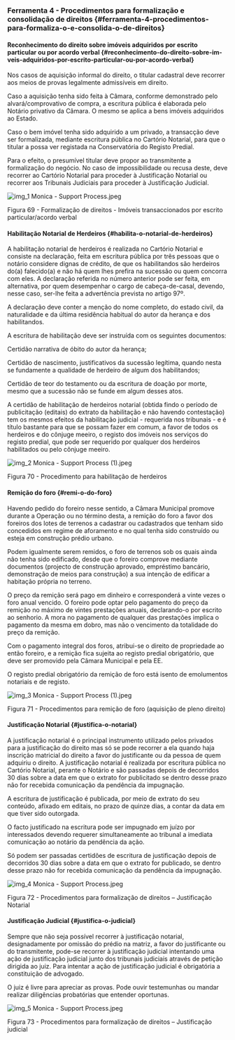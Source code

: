 ### Ferramenta 4 - Procedimentos para formalização e consolidação de direitos {#ferramenta-4-procedimentos-para-formaliza-o-e-consolida-o-de-direitos}

#### Reconhecimento do direito sobre imóveis adquiridos por escrito particular ou por acordo verbal {#reconhecimento-do-direito-sobre-im-veis-adquiridos-por-escrito-particular-ou-por-acordo-verbal}

Nos casos de aquisição informal do direito, o titular cadastral deve recorrer aos meios de provas legalmente admissíveis em direito.

Caso a aquisição tenha sido feita à Câmara, conforme demonstrado pelo alvará/comprovativo de compra, a escritura pública é elaborada pelo Notário privativo da Câmara. O mesmo se aplica a bens imóveis adquiridos ao Estado.

Caso o bem imóvel tenha sido adquirido a um privado, a transacção deve ser formalizada, mediante escritura pública no Cartório Notarial, para que o titular a possa ver registada na Conservatória do Registo Predial.

Para o efeito, o presumível titular deve propor ao transmitente a formalização do negócio. No caso de impossibilidade ou recusa deste, deve recorrer ao Cartório Notarial para proceder à Justificação Notarial ou recorrer aos Tribunais Judiciais para proceder à Justificação Judicial.

![img\_1 Monica - Support Process.jpeg](../assets/img1_monica_-_support_process.jpeg)

Figura 69 - Formalização de direitos - Imóveis transaccionados por escrito particular/acordo verbal

#### Habilitação Notarial de Herdeiros {#habilita-o-notarial-de-herdeiros}

A habilitação notarial de herdeiros é realizada no Cartório Notarial e consiste na declaração, feita em escritura pública por três pessoas que o notário considere dignas de crédito, de que os habilitandos são herdeiros do\(a\) falecido\(a\) e não há quem lhes prefira na sucessão ou quem concorra com eles. A declaração referida no número anterior pode ser feita, em alternativa, por quem desempenhar o cargo de cabeça-de-casal, devendo, nesse caso, ser-lhe feita a advertência prevista no artigo 97º.

A declaração deve conter a menção do nome completo, do estado civil, da naturalidade e da última residência habitual do autor da herança e dos habilitandos.

A escritura de habilitação deve ser instruída com os seguintes documentos:

Certidão narrativa de óbito do autor da herança;

Certidão de nascimento, justificativos da sucessão legítima, quando nesta se fundamente a qualidade de herdeiro de algum dos habilitandos;

Certidão de teor do testamento ou da escritura de doação por morte, mesmo que a sucessão não se funde em algum desses atos.

A certidão de habilitação de herdeiros notarial \(obtida findo o período de publicitação \(editais\) do extrato da habilitação e não havendo contestação\) tem os mesmos efeitos da habilitação judicial - requerida nos tribunais - e é título bastante para que se possam fazer em comum, a favor de todos os herdeiros e do cônjuge meeiro, o registo dos imóveis nos serviços do registo predial, que pode ser requerido por qualquer dos herdeiros habilitados ou pelo cônjuge meeiro.

![img\_2 Monica - Support Process \(1\).jpeg](../assets/img2_monica_-_support_process_1.jpeg)

Figura 70 - Procedimento para habilitação de herdeiros

#### Remição do foro {#remi-o-do-foro}

Havendo pedido do foreiro nesse sentido, a Câmara Municipal promove durante a Operação ou no término desta, a remição do foro a favor dos foreiros dos lotes de terrenos a cadastrar ou cadastrados que tenham sido concedidos em regime de aforamento e no qual tenha sido construído ou esteja em construção prédio urbano.

Podem igualmente serem remidos, o foro de terrenos sob os quais ainda não tenha sido edificado, desde que o foreiro comprove mediante documentos \(projecto de construção aprovado, empréstimo bancário, demonstração de meios para construção\) a sua intenção de edificar a habitação própria no terreno.

O preço da remição será pago em dinheiro e corresponderá a vinte vezes o foro anual vencido. O foreiro pode optar pelo pagamento do preço da remição no máximo de vintes prestações anuais, declarando-o por escrito ao senhorio. A mora no pagamento de qualquer das prestações implica o pagamento da mesma em dobro, mas não o vencimento da totalidade do preço da remição.

Com o pagamento integral dos foros, atribui-se o direito de propriedade ao então foreiro, e a remição fica sujeita ao registo predial obrigatório, que deve ser promovido pela Câmara Municipal e pela EE.

O registo predial obrigatório da remição de foro está isento de emolumentos notariais e de registo.

![img\_3 Monica - Support Process \(1\).jpeg](../assets/img3_monica_-_support_process_1.jpeg)

Figura 71 - Procedimentos para remição de foro \(aquisição de pleno direito\)

#### Justificação Notarial {#justifica-o-notarial}

A justificação notarial é o principal instrumento utilizado pelos privados para a justificação do direito mas só se pode recorrer a ela quando haja inscrição matricial do direito a favor do justificante ou da pessoa de quem adquiriu o direito. A justificação notarial é realizada por escritura pública no Cartório Notarial, perante o Notário e são passadas depois de decorridos 30 dias sobre a data em que o extrato for publicitado se dentro desse prazo não for recebida comunicação da pendência da impugnação.

A escritura de justificação é publicada, por meio de extrato do seu conteúdo, afixado em editais, no prazo de quinze dias, a contar da data em que tiver sido outorgada.

O facto justificado na escritura pode ser impugnado em juízo por interessados devendo requerer simultaneamente ao tribunal a imediata comunicação ao notário da pendência da ação.

Só podem ser passadas certidões de escritura de justificação depois de decorridos 30 dias sobre a data em que o extrato for publicado, se dentro desse prazo não for recebida comunicação da pendência da impugnação.

![img\_4 Monica - Support Process.jpeg](../assets/img4_monica_-_support_process.jpeg)

Figura 72 - Procedimentos para formalização de direitos – Justificação Notarial

#### Justificação Judicial {#justifica-o-judicial}

Sempre que não seja possível recorrer à justificação notarial, designadamente por omissão do prédio na matriz, a favor do justificante ou do transmitente, pode-se recorrer à justificação judicial intentando uma ação de justificação judicial junto dos tribunais judiciais através de petição dirigida ao juiz. Para intentar a ação de justificação judicial é obrigatória a constituição de advogado.

O juiz é livre para apreciar as provas. Pode ouvir testemunhas ou mandar realizar diligências probatórias que entender oportunas.

![img\_5 Monica - Support Process.jpeg](../assets/img5_monica_-_support_process.jpeg)

Figura 73 - Procedimentos para formalização de direitos – Justificação judicial

